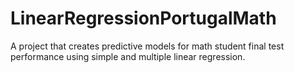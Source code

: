 # LinearRegressionPortugalMath
A project that creates predictive models for math student final test performance using simple and multiple linear regression.
